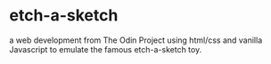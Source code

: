 # etch-a-sketch

a web development from The Odin Project using html/css and vanilla Javascript to emulate the famous etch-a-sketch toy.